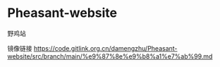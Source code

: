 # Pheasant-website
野鸡站

镜像链接 https://code.gitlink.org.cn/damengzhu/Pheasant-website/src/branch/main/%e9%87%8e%e9%b8%a1%e7%ab%99.md
